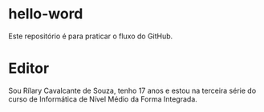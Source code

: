 # hello-word
Este repositório é para praticar o fluxo do GitHub.
# Editor
Sou Rílary Cavalcante de Souza, tenho 17 anos e estou na terceira série do curso de Informática de Nível Médio da Forma Integrada.

